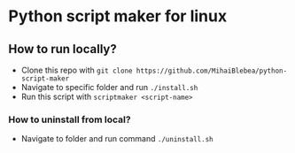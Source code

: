 # Python script maker for linux

## How to run locally?

- Clone this repo with ```git clone https://github.com/MihaiBlebea/python-script-maker```
- Navigate to specific folder and run ```./install.sh```
- Run this script with ```scriptmaker <script-name>```

### How to uninstall from local?

- Navigate to folder and run command ```./uninstall.sh```